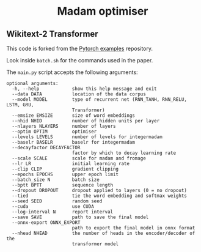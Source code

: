 <h1 align="center">
Madam optimiser
</h1>

## Wikitext-2 Transformer

This code is forked from the [Pytorch examples](https://github.com/pytorch/examples/tree/master/word_language_model) repository.

Look inside `batch.sh` for the commands used in the paper.

The `main.py` script accepts the following arguments:

```
optional arguments:
  -h, --help            show this help message and exit
  --data DATA           location of the data corpus
  --model MODEL         type of recurrent net (RNN_TANH, RNN_RELU, LSTM, GRU,
                        Transformer)
  --emsize EMSIZE       size of word embeddings
  --nhid NHID           number of hidden units per layer
  --nlayers NLAYERS     number of layers
  --optim OPTIM         optimiser
  --levels LEVELS       number of levels for integermadam
  --baselr BASELR       baselr for integermadam
  --decayfactor DECAYFACTOR
                        factor by which to decay learning rate
  --scale SCALE         scale for madam and fromage
  --lr LR               initial learning rate
  --clip CLIP           gradient clipping
  --epochs EPOCHS       upper epoch limit
  --batch_size N        batch size
  --bptt BPTT           sequence length
  --dropout DROPOUT     dropout applied to layers (0 = no dropout)
  --tied                tie the word embedding and softmax weights
  --seed SEED           random seed
  --cuda                use CUDA
  --log-interval N      report interval
  --save SAVE           path to save the final model
  --onnx-export ONNX_EXPORT
                        path to export the final model in onnx format
  --nhead NHEAD         the number of heads in the encoder/decoder of the
                        transformer model
```
